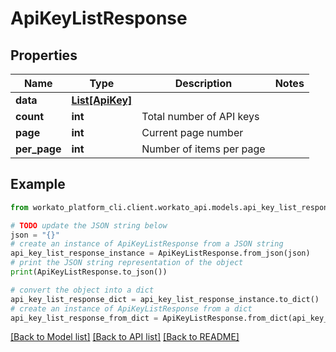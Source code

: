 # ApiKeyListResponse


## Properties

Name | Type | Description | Notes
------------ | ------------- | ------------- | -------------
**data** | [**List[ApiKey]**](ApiKey.md) |  | 
**count** | **int** | Total number of API keys | 
**page** | **int** | Current page number | 
**per_page** | **int** | Number of items per page | 

## Example

```python
from workato_platform_cli.client.workato_api.models.api_key_list_response import ApiKeyListResponse

# TODO update the JSON string below
json = "{}"
# create an instance of ApiKeyListResponse from a JSON string
api_key_list_response_instance = ApiKeyListResponse.from_json(json)
# print the JSON string representation of the object
print(ApiKeyListResponse.to_json())

# convert the object into a dict
api_key_list_response_dict = api_key_list_response_instance.to_dict()
# create an instance of ApiKeyListResponse from a dict
api_key_list_response_from_dict = ApiKeyListResponse.from_dict(api_key_list_response_dict)
```
[[Back to Model list]](../README.md#documentation-for-models) [[Back to API list]](../README.md#documentation-for-api-endpoints) [[Back to README]](../README.md)


